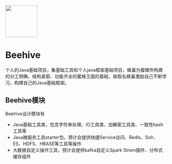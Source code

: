 <img src="https://raw.github.com/chengjungao/beehive/master/doc/img/beehive.jpeg" width=100/>

# Beehive
个人的Java基础项目，集基础工具和个人java框架基础项目，蜂巢为蜜蜂所构建的分工明确、结构紧密、功能齐全的蜜蜂王国的基础，故取名蜂巢激励自己不断学习，构建自己的Java基础框架。

## Beehive模块
Beehive设计模块有
* Java基础工具类，包含字符串处理、IO工具类、加解密工具类、一致性hash工具等
* Java微服务工具starter包，预计会提供快捷Service访问、Redis、Solr、ES、HDFS、HBASE等工具等操作
* 大数据自定义操作工具，预计会提供kafka自定义Spark Strem插件、分布式缓存组件
